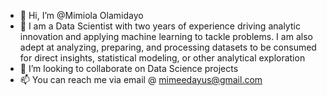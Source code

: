 - 👋 Hi, I’m @Mimiola Olamidayo
- 👀 I am a Data Scientist with two years of experience driving analytic innovation and applying machine learning to tackle problems. I am also adept at analyzing, preparing, and processing datasets to be consumed for direct insights, statistical modeling, or other analytical exploration
- 💞️ I’m looking to collaborate on Data Science projects 
- 📫 You can reach me via email @ mimeedayus@gmail.com

<!---
Mimiola17/Mimiola17 is a ✨ special ✨ repository because its `README.md` (this file) appears on your GitHub profile.
You can click the Preview link to take a look at your changes.
--->
